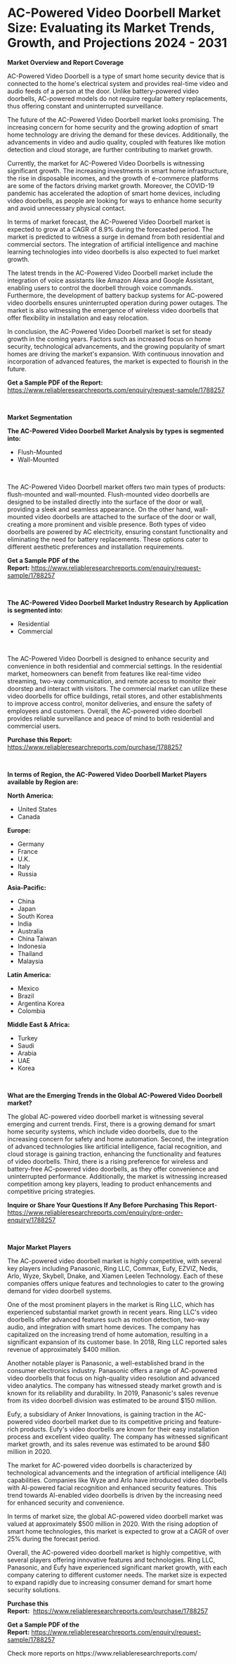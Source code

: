 <p><h1>AC-Powered Video Doorbell Market Size: Evaluating its Market Trends, Growth, and Projections 2024 - 2031</h1></p><p><strong>Market Overview and Report Coverage</strong></p>
<p><p>AC-Powered Video Doorbell is a type of smart home security device that is connected to the home's electrical system and provides real-time video and audio feeds of a person at the door. Unlike battery-powered video doorbells, AC-powered models do not require regular battery replacements, thus offering constant and uninterrupted surveillance.</p><p>The future of the AC-Powered Video Doorbell market looks promising. The increasing concern for home security and the growing adoption of smart home technology are driving the demand for these devices. Additionally, the advancements in video and audio quality, coupled with features like motion detection and cloud storage, are further contributing to market growth.</p><p>Currently, the market for AC-Powered Video Doorbells is witnessing significant growth. The increasing investments in smart home infrastructure, the rise in disposable incomes, and the growth of e-commerce platforms are some of the factors driving market growth. Moreover, the COVID-19 pandemic has accelerated the adoption of smart home devices, including video doorbells, as people are looking for ways to enhance home security and avoid unnecessary physical contact.</p><p>In terms of market forecast, the AC-Powered Video Doorbell market is expected to grow at a CAGR of 8.9% during the forecasted period. The market is predicted to witness a surge in demand from both residential and commercial sectors. The integration of artificial intelligence and machine learning technologies into video doorbells is also expected to fuel market growth.</p><p>The latest trends in the AC-Powered Video Doorbell market include the integration of voice assistants like Amazon Alexa and Google Assistant, enabling users to control the doorbell through voice commands. Furthermore, the development of battery backup systems for AC-powered video doorbells ensures uninterrupted operation during power outages. The market is also witnessing the emergence of wireless video doorbells that offer flexibility in installation and easy relocation.</p><p>In conclusion, the AC-Powered Video Doorbell market is set for steady growth in the coming years. Factors such as increased focus on home security, technological advancements, and the growing popularity of smart homes are driving the market's expansion. With continuous innovation and incorporation of advanced features, the market is expected to flourish in the future.</p></p>
<p><strong>Get a Sample PDF of the Report:</strong> <a href="https://www.reliableresearchreports.com/enquiry/request-sample/1788257">https://www.reliableresearchreports.com/enquiry/request-sample/1788257</a></p>
<p>&nbsp;</p>
<p><strong>Market Segmentation</strong></p>
<p><strong>The AC-Powered Video Doorbell Market Analysis by types is segmented into:</strong></p>
<p><ul><li>Flush-Mounted</li><li>Wall-Mounted</li></ul></p>
<p>&nbsp;</p>
<p><p>The AC-Powered Video Doorbell market offers two main types of products: flush-mounted and wall-mounted. Flush-mounted video doorbells are designed to be installed directly into the surface of the door or wall, providing a sleek and seamless appearance. On the other hand, wall-mounted video doorbells are attached to the surface of the door or wall, creating a more prominent and visible presence. Both types of video doorbells are powered by AC electricity, ensuring constant functionality and eliminating the need for battery replacements. These options cater to different aesthetic preferences and installation requirements.</p></p>
<p><strong>Get a Sample PDF of the Report:</strong>&nbsp;<a href="https://www.reliableresearchreports.com/enquiry/request-sample/1788257">https://www.reliableresearchreports.com/enquiry/request-sample/1788257</a></p>
<p>&nbsp;</p>
<p><strong>The AC-Powered Video Doorbell Market Industry Research by Application is segmented into:</strong></p>
<p><ul><li>Residential</li><li>Commercial</li></ul></p>
<p>&nbsp;</p>
<p><p>The AC-Powered Video Doorbell is designed to enhance security and convenience in both residential and commercial settings. In the residential market, homeowners can benefit from features like real-time video streaming, two-way communication, and remote access to monitor their doorstep and interact with visitors. The commercial market can utilize these video doorbells for office buildings, retail stores, and other establishments to improve access control, monitor deliveries, and ensure the safety of employees and customers. Overall, the AC-powered video doorbell provides reliable surveillance and peace of mind to both residential and commercial users.</p></p>
<p><strong>Purchase this Report:</strong>&nbsp; <a href="https://www.reliableresearchreports.com/purchase/1788257">https://www.reliableresearchreports.com/purchase/1788257</a></p>
<p>&nbsp;</p>
<p><strong>In terms of Region, the AC-Powered Video Doorbell Market Players available by Region are:</strong></p>
<p>
    <p> <strong> North America: </strong>
        <ul>
            <li>United States</li>
            <li>Canada</li>
        </ul>
        </p> 
    <p> <strong> Europe: </strong>
        <ul>
            <li>Germany</li>
            <li>France</li>
            <li>U.K.</li>
            <li>Italy</li>
            <li>Russia</li>
        </ul>
        </p> 
    <p> <strong> Asia-Pacific: </strong>
        <ul>
            <li>China</li>
            <li>Japan</li>
            <li>South Korea</li>
            <li>India</li>
            <li>Australia</li>
            <li>China Taiwan</li>
            <li>Indonesia</li>
            <li>Thailand</li>
            <li>Malaysia</li>
        </ul>
        </p> 
    <p> <strong> Latin America: </strong>
        <ul>
            <li>Mexico</li>
            <li>Brazil</li>
            <li>Argentina Korea</li>
            <li>Colombia</li>
        </ul>
        </p> 
    <p> <strong> Middle East & Africa: </strong>
        <ul>
            <li>Turkey</li>
            <li>Saudi</li>
            <li>Arabia</li>
            <li>UAE</li>
            <li>Korea</li>
        </ul>
    </p>
    </p>
<p>&nbsp;</p>
<p><strong>What are the Emerging Trends in the Global AC-Powered Video Doorbell market?</strong></p>
<p><p>The global AC-powered video doorbell market is witnessing several emerging and current trends. First, there is a growing demand for smart home security systems, which include video doorbells, due to the increasing concern for safety and home automation. Second, the integration of advanced technologies like artificial intelligence, facial recognition, and cloud storage is gaining traction, enhancing the functionality and features of video doorbells. Third, there is a rising preference for wireless and battery-free AC-powered video doorbells, as they offer convenience and uninterrupted performance. Additionally, the market is witnessing increased competition among key players, leading to product enhancements and competitive pricing strategies.</p></p>
<p><strong>Inquire or Share Your Questions If Any Before Purchasing This Report</strong>- <a href="https://www.reliableresearchreports.com/enquiry/pre-order-enquiry/1788257">https://www.reliableresearchreports.com/enquiry/pre-order-enquiry/1788257</a></p>
<p>&nbsp;</p>
<p><strong>Major Market Players</strong></p>
<p><p>The AC-powered video doorbell market is highly competitive, with several key players including Panasonic, Ring LLC, Commax, Eufy, EZVIZ, Nedis, Arlo, Wyze, Skybell, Dnake, and Xiamen Leelen Technology. Each of these companies offers unique features and technologies to cater to the growing demand for video doorbell systems.</p><p>One of the most prominent players in the market is Ring LLC, which has experienced substantial market growth in recent years. Ring LLC's video doorbells offer advanced features such as motion detection, two-way audio, and integration with smart home devices. The company has capitalized on the increasing trend of home automation, resulting in a significant expansion of its customer base. In 2018, Ring LLC reported sales revenue of approximately $400 million.</p><p>Another notable player is Panasonic, a well-established brand in the consumer electronics industry. Panasonic offers a range of AC-powered video doorbells that focus on high-quality video resolution and advanced video analytics. The company has witnessed steady market growth and is known for its reliability and durability. In 2019, Panasonic's sales revenue from its video doorbell division was estimated to be around $150 million.</p><p>Eufy, a subsidiary of Anker Innovations, is gaining traction in the AC-powered video doorbell market due to its competitive pricing and feature-rich products. Eufy's video doorbells are known for their easy installation process and excellent video quality. The company has witnessed significant market growth, and its sales revenue was estimated to be around $80 million in 2020.</p><p>The market for AC-powered video doorbells is characterized by technological advancements and the integration of artificial intelligence (AI) capabilities. Companies like Wyze and Arlo have introduced video doorbells with AI-powered facial recognition and enhanced security features. This trend towards AI-enabled video doorbells is driven by the increasing need for enhanced security and convenience.</p><p>In terms of market size, the global AC-powered video doorbell market was valued at approximately $500 million in 2020. With the rising adoption of smart home technologies, this market is expected to grow at a CAGR of over 25% during the forecast period.</p><p>Overall, the AC-powered video doorbell market is highly competitive, with several players offering innovative features and technologies. Ring LLC, Panasonic, and Eufy have experienced significant market growth, with each company catering to different customer needs. The market size is expected to expand rapidly due to increasing consumer demand for smart home security solutions.</p></p>
<p><strong>Purchase this Report:</strong>&nbsp;&nbsp;<a href="https://www.reliableresearchreports.com/purchase/1788257">https://www.reliableresearchreports.com/purchase/1788257</a></p>
<p></p>
<p><strong>Get a Sample PDF of the Report:</strong>&nbsp;<a href="https://www.reliableresearchreports.com/enquiry/request-sample/1788257">https://www.reliableresearchreports.com/enquiry/request-sample/1788257</a></p>
<p>Check more reports on https://www.reliableresearchreports.com/</p>